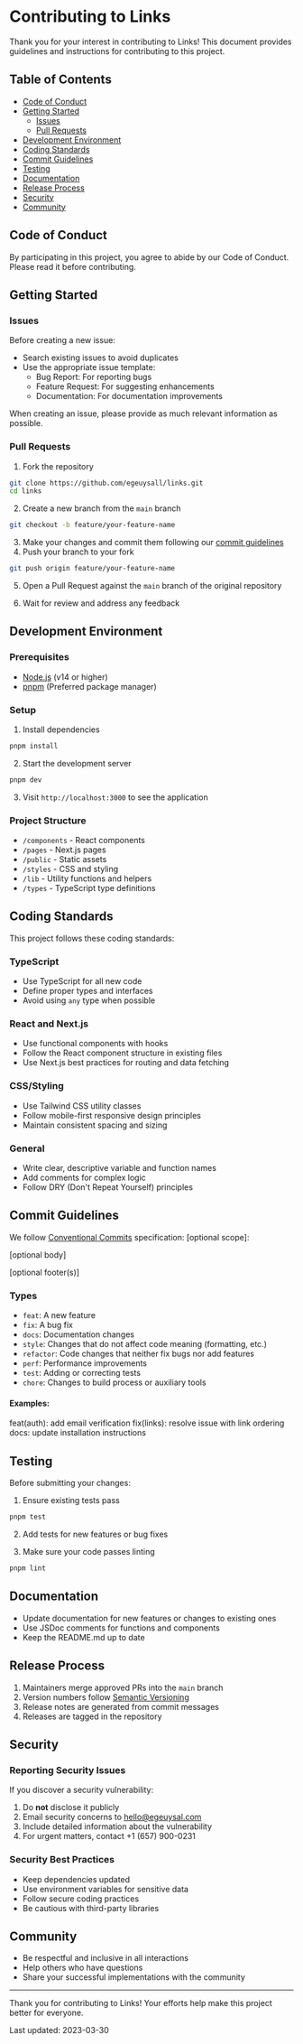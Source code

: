 # Contributing to Links

Thank you for your interest in contributing to Links! This document provides guidelines and instructions for contributing to this project.

## Table of Contents

- [Code of Conduct](#code-of-conduct)
- [Getting Started](#getting-started)
  - [Issues](#issues)
  - [Pull Requests](#pull-requests)
- [Development Environment](#development-environment)
- [Coding Standards](#coding-standards)
- [Commit Guidelines](#commit-guidelines)
- [Testing](#testing)
- [Documentation](#documentation)
- [Release Process](#release-process)
- [Security](#security)
- [Community](#community)

## Code of Conduct

By participating in this project, you agree to abide by our Code of Conduct. Please read it before contributing.

## Getting Started

### Issues

Before creating a new issue:

- Search existing issues to avoid duplicates
- Use the appropriate issue template:
  - Bug Report: For reporting bugs
  - Feature Request: For suggesting enhancements
  - Documentation: For documentation improvements

When creating an issue, please provide as much relevant information as possible.

### Pull Requests

1. Fork the repository
```bash
git clone https://github.com/egeuysall/links.git
cd links
```
2. Create a new branch from the `main` branch
```bash
git checkout -b feature/your-feature-name
```
3. Make your changes and commit them following our [commit guidelines](https://github.com/egeuysall/links/blob/development/SECURITY.md)
4. Push your branch to your fork
```bash
git push origin feature/your-feature-name
```

5. Open a Pull Request against the `main` branch of the original repository

6. Wait for review and address any feedback

## Development Environment

### Prerequisites

- [Node.js](https://nodejs.org/) (v14 or higher)
- [pnpm](https://pnpm.io/) (Preferred package manager)

### Setup

1. Install dependencies
```bash
pnpm install
```
2. Start the development server
```bash
pnpm dev
```

3. Visit `http://localhost:3000` to see the application

### Project Structure

- `/components` - React components
- `/pages` - Next.js pages
- `/public` - Static assets
- `/styles` - CSS and styling
- `/lib` - Utility functions and helpers
- `/types` - TypeScript type definitions

## Coding Standards

This project follows these coding standards:

### TypeScript

- Use TypeScript for all new code
- Define proper types and interfaces
- Avoid using `any` type when possible

### React and Next.js

- Use functional components with hooks
- Follow the React component structure in existing files
- Use Next.js best practices for routing and data fetching

### CSS/Styling

- Use Tailwind CSS utility classes
- Follow mobile-first responsive design principles
- Maintain consistent spacing and sizing

### General

- Write clear, descriptive variable and function names
- Add comments for complex logic
- Follow DRY (Don't Repeat Yourself) principles

## Commit Guidelines

We follow [Conventional Commits](https://www.conventionalcommits.org/) specification:
<type>[optional scope]: <description>

[optional body]

[optional footer(s)]



### Types

- `feat`: A new feature
- `fix`: A bug fix
- `docs`: Documentation changes
- `style`: Changes that do not affect code meaning (formatting, etc.)
- `refactor`: Code changes that neither fix bugs nor add features
- `perf`: Performance improvements
- `test`: Adding or correcting tests
- `chore`: Changes to build process or auxiliary tools

#### Examples:

feat(auth): add email verification fix(links): resolve issue with link ordering docs: update installation instructions


## Testing

Before submitting your changes:

1. Ensure existing tests pass
```bash
pnpm test
```

2. Add tests for new features or bug fixes

3. Make sure your code passes linting
```bash
pnpm lint
```


## Documentation

- Update documentation for new features or changes to existing ones
- Use JSDoc comments for functions and components
- Keep the README.md up to date

## Release Process

1. Maintainers merge approved PRs into the `main` branch
2. Version numbers follow [Semantic Versioning](https://semver.org/)
3. Release notes are generated from commit messages
4. Releases are tagged in the repository

## Security

### Reporting Security Issues

If you discover a security vulnerability:

1. Do **not** disclose it publicly
2. Email security concerns to [hello@egeuysal.com](mailto:hello@egeuysal.com)
3. Include detailed information about the vulnerability
4. For urgent matters, contact +1 (657) 900-0231

### Security Best Practices

- Keep dependencies updated
- Use environment variables for sensitive data
- Follow secure coding practices
- Be cautious with third-party libraries

## Community

- Be respectful and inclusive in all interactions
- Help others who have questions
- Share your successful implementations with the community

---

Thank you for contributing to Links! Your efforts help make this project better for everyone.

Last updated: 2023-03-30
